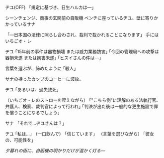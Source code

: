ヂユ(OFF)
「規定に基づき、日生ハルカは―」

シーンチェンジ、商事の玄関前の自販機
ベンチに座っているヂユ、壁に寄りかかっているサナ

「―日本国の法律に照らし合わされ、裁判で裁かれることになります」
手にはいちごオ・レ

ヂユ
｢15年前の事件は器物損壊 または威力業務妨害｣
｢今回の管理局への攻撃は器損未遂 または妨害未遂｣
｢ヒスイさんの件は―｣

言葉を選ぶが、諦めたように
｢殺人｣

サナの持ったカップのコーヒーに波紋。

ヂユ
｢あるいは、過失致死｣

（いちごオ・レのストローを咥えながら）
｢"こちら側"に理解のある法執行官、弁護人、検察、裁判官によって行われ｣
｢判決が出た後は一般的な更生施設で罪を償うことになるでしょう｣

サナ
「それで...ヂユさんは？」

ヂユ
｢私は...｣
（一口飲んで）
｢信じています」
（言葉を選びながら）
｢彼女の、可能性を」

*夕暮れの街に、自販機の明かりだけが温かく灯る―*